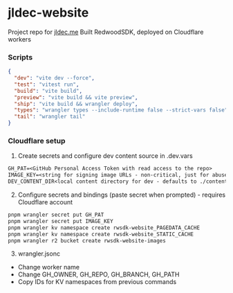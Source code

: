 # jldec-website
Project repo for [jldec.me](https://jldec.me)
Built RedwoodSDK, deployed on Cloudflare workers

### Scripts
```json
{
  "dev": "vite dev --force",
  "test": "vitest run",
  "build": "vite build",
  "preview": "vite build && vite preview",
  "ship": "vite build && wrangler deploy",
  "types": "wrangler types --include-runtime false --strict-vars false",
  "tail": "wrangler tail"
}
```

### Cloudflare setup

1. Create secrets and configure dev content source in .dev.vars
  ```txt
  GH_PAT=<GitHub Personal Access Token with read access to the repo>
  IMAGE_KEY=<string for signing image URLs - non-critical, just for abuse protection>
  DEV_CONTENT_DIR<local content directory for dev - defaults to ./content>
  ```

2. Configure secrets and bindings (paste secret when prompted) - requires Cloudflare account
  ```sh
  pnpm wrangler secret put GH_PAT
  pnpm wrangler secret put IMAGE_KEY
  pnpm wrangler kv namespace create rwsdk-website_PAGEDATA_CACHE
  pnpm wrangler kv namespace create rwsdk-website_STATIC_CACHE
  pnpm wrangler r2 bucket create rwsdk-website-images
  ```

3. wrangler.jsonc
  - Change worker name
  - Change GH_OWNER, GH_REPO, GH_BRANCH, GH_PATH
  - Copy IDs for KV namespaces from previous commands
